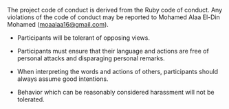The project code of conduct is derived from the Ruby code of conduct. Any violations of the code of conduct may be reported to Mohamed Alaa El-Din Mohamed (moaalaa16@gmail.com).

- Participants will be tolerant of opposing views.

- Participants must ensure that their language and actions are free of personal attacks and disparaging personal remarks.

- When interpreting the words and actions of others, participants should always assume good intentions.

- Behavior which can be reasonably considered harassment will not be tolerated.